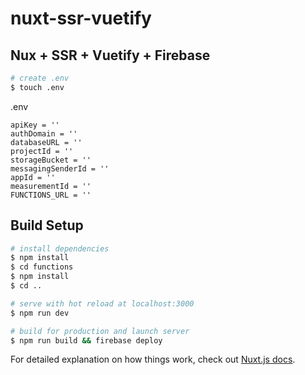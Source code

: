 # nuxt-ssr-vuetify

## Nux + SSR + Vuetify + Firebase

```bash
# create .env
$ touch .env
```
.env
 ```
apiKey = ''
authDomain = ''
databaseURL = ''
projectId = ''
storageBucket = ''
messagingSenderId = ''
appId = ''
measurementId = ''
FUNCTIONS_URL = ''
 ```

## Build Setup

```bash
# install dependencies
$ npm install
$ cd functions
$ npm install
$ cd ..

# serve with hot reload at localhost:3000
$ npm run dev

# build for production and launch server
$ npm run build && firebase deploy

```

For detailed explanation on how things work, check out [Nuxt.js docs](https://nuxtjs.org).
